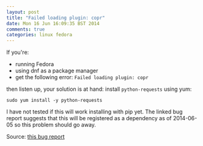 ```yaml
---
layout: post
title: "Failed loading plugin: copr"
date: Mon 16 Jun 16:09:35 BST 2014
comments: true
categories: linux fedora
---
```


If you're:

* running Fedora
* using dnf as a package manager
* get the following error: `Failed loading plugin: copr`

then listen up, your solution is at hand: install `python-requests` using yum:

```
sudo yum install -y python-requests
```

I have not tested if this will work installing with pip yet.
The linked bug report suggests that this will be registered as a dependency as of 2014-06-05 so this problem should go away.

Source: [this bug report](https://bugzilla.redhat.com/show_bug.cgi?id=1104088)


  
